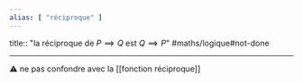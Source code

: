 ```yaml
---
alias: [ "réciproque" ]
---
```

title:: "la réciproque de $P \implies Q$ est $Q \implies P$"
#maths/logique#not-done 

----

⚠️ ne pas confondre avec la [[fonction réciproque]]


